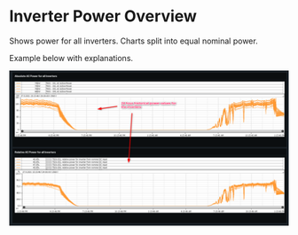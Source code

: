 # Inverter Power Overview

Shows power for all inverters. Charts split into equal nominal power.

Example below with explanations.

![Inverter power overview](../Images/poweroverview.png)